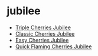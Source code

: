 # jubilee

 * [Triple Cherries Jubilee](../../index/t/triple-cherries-jubilee-102146.json)
 * [Classic Cherries Jubilee](../../index/c/classic-cherries-jubilee.json)
 * [Easy Cherries Jubilee](../../index/e/easy-cherries-jubilee.json)
 * [Quick Flaming Cherries Jubilee](../../index/q/quick-flaming-cherries-jubilee.json)
